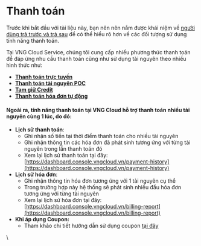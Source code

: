 # Thanh toán

Trước khi bắt đầu với tài liệu này, bạn nên nên nắm được khái niệm về [người dùng trả trước và trả sau](https://docs.vngcloud.vn/vng-cloud-document/vn/quan-ly-hoa-don-chi-phi-and-tai-nguyen-tren-vng-cloud/trai-nghiem-billing-and-kenh-thanh-toan/ve-billing-and-payment/nguoi-dung-tra-truoc-and-tra-sau) để có thể hiểu rõ hơn về các đối tượng sử dụng tính năng thanh toán.

Tại VNG Cloud Service, chúng tôi cung cấp nhiều phương thức thanh toán để đáp ứng nhu cầu thanh toán cũng như sử dụng tài nguyên theo nhiều hình thức như:

* [**Thanh toán trực tuyến**](https://docs.vngcloud.vn/vng-cloud-document/vn/quan-ly-hoa-don-chi-phi-and-tai-nguyen-tren-vng-cloud/trai-nghiem-billing-and-kenh-thanh-toan/ve-billing-and-payment/thanh-toan/thanh-toan-truc-tuyen)
* [**Thanh toán tài nguyên POC**](https://docs.vngcloud.vn/vng-cloud-document/vn/quan-ly-hoa-don-chi-phi-and-tai-nguyen-tren-vng-cloud/trai-nghiem-billing-and-kenh-thanh-toan/ve-billing-and-payment/thanh-toan/thanh-toan-tai-nguyen-poc)
* [**Tạm giữ Credit**](https://docs.vngcloud.vn/vng-cloud-document/vn/quan-ly-hoa-don-chi-phi-and-tai-nguyen-tren-vng-cloud/trai-nghiem-billing-and-kenh-thanh-toan/ve-billing-and-payment/thanh-toan/tam-giu-credit)
* [**Thanh toán hóa đơn tự động**](https://docs.vngcloud.vn/vng-cloud-document/vn/quan-ly-hoa-don-chi-phi-and-tai-nguyen-tren-vng-cloud/trai-nghiem-billing-and-kenh-thanh-toan/ve-billing-and-payment/thanh-toan/thanh-toan-hoa-don-tu-dong)

#### Ngoài ra, tính năng thanh toán tại VNG Cloud hỗ trợ thanh toán nhiều tài nguyên cùng 1 lúc, do đó: 

* **Lịch sử thanh toán**:
  * Ghi nhận số tiền tại thời điểm thanh toán cho nhiều tài nguyên
  * Ghi nhận thông tin các hóa đơn đã phát sinh tương ứng với từng tài nguyên trong lần thanh toán đó
  * Xem lại lịch sử thanh toán tại đây: [https://dashboard.console.vngcloud.vn/payment-history](https://dashboard.console.vngcloud.vn/payment-history)
* **Lịch sử hóa đơn**:
  * Ghi nhận thông tin hóa đơn tương ứng với 1 tài nguyên cụ thể
  * Trong trường hợp này hệ thống sẽ phát sinh nhiều đầu hóa đơn tương ứng với từng tài nguyên
  * Xem lại lịch sử hóa đơn tại đây: [https://dashboard.console.vngcloud.vn/billing-report](https://dashboard.console.vngcloud.vn/billing-report)
* **Khi áp dụng Coupon:** 
  * Tham khảo chi tiết hướng dẫn sử dụng coupon [tại đây](https://docs.vngcloud.vn/vng-cloud-document/vn/quan-ly-hoa-don-chi-phi-and-tai-nguyen-tren-vng-cloud/trai-nghiem-billing-and-kenh-thanh-toan/ve-billing-and-payment/thanh-toan/ap-dung-coupon-khi-thanh-toan)

\

